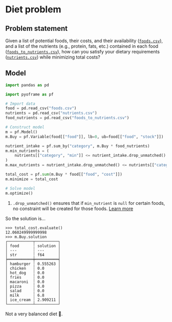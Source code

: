 # Diet problem

## Problem statement

Given a list of potential foods, their costs, and their availability ([`foods.csv`](https://github.com/Bravos-Power/pyoframe/blob/main/tests/examples/diet_problem/input_data/foods.csv)), and a list of the nutrients (e.g., protein, fats, etc.) contained in each food ([`foods_to_nutrients.csv`](https://github.com/Bravos-Power/pyoframe/blob/main/tests/examples/diet_problem/input_data/foods_to_nutrients.csv)), how can you satisfy your dietary requirements ([`nutrients.csv`](https://github.com/Bravos-Power/pyoframe/blob/main/tests/examples/diet_problem/input_data/nutrients.csv)) while minimizing total costs?

## Model

<!-- invisible-code-block: python
import os

os.chdir(os.path.join(os.getcwd(), "tests/examples/diet_problem/input_data"))
-->

```python
import pandas as pd

import pyoframe as pf

# Import data
food = pd.read_csv("foods.csv")
nutrients = pd.read_csv("nutrients.csv")
food_nutrients = pd.read_csv("foods_to_nutrients.csv")

# Construct model
m = pf.Model()
m.Buy = pf.Variable(food[["food"]], lb=0, ub=food[["food", "stock"]])

nutrient_intake = pf.sum_by("category", m.Buy * food_nutrients)
m.min_nutrients = (
    nutrients[["category", "min"]] <= nutrient_intake.drop_unmatched()  # (1)!
)
m.max_nutrients = nutrient_intake.drop_unmatched() <= nutrients[["category", "max"]]

total_cost = pf.sum(m.Buy * food[["food", "cost"]])
m.minimize = total_cost

# Solve model
m.optimize()
```

1. `.drop_unmatched()` ensures that if `min_nutrient` is `null` for certain foods, no constraint will be created for those foods. [Learn more](../learn/get-started/special-functions.md#drop_unmatched-and-keep_unmatched)

So the solution is...

```pycon
>>> total_cost.evaluate()
12.060249999999998
>>> m.Buy.solution
┌───────────┬──────────┐
│ food      ┆ solution │
│ ---       ┆ ---      │
│ str       ┆ f64      │
╞═══════════╪══════════╡
│ hamburger ┆ 0.555263 │
│ chicken   ┆ 0.0      │
│ hot_dog   ┆ 0.0      │
│ fries     ┆ 0.0      │
│ macaroni  ┆ 0.0      │
│ pizza     ┆ 0.0      │
│ salad     ┆ 0.0      │
│ milk      ┆ 6.8      │
│ ice_cream ┆ 2.909211 │
└───────────┴──────────┘

```

Not a very balanced diet :thinking:.